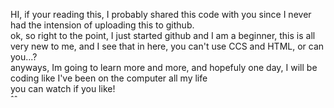 
<p>HI, if your reading this, I probably shared this code with you since I never had the intension of uploading this to github.<br>ok, so right to the point, I just started github and I am a beginner, this is all very new to me, and I see that in here, you can't use CCS and HTML, or can you...?<br>
anyways, Im going to learn more and more, and hopefuly one day, I will be coding like I've been on the computer all my life<br>you can watch if you like!<br>ˆˆ</p>
